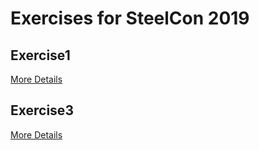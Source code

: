 # Exercises for SteelCon 2019

## Exercise1

[More Details](Exercise1/README.md)

## Exercise3

[More Details](Exercise3/README.md)
